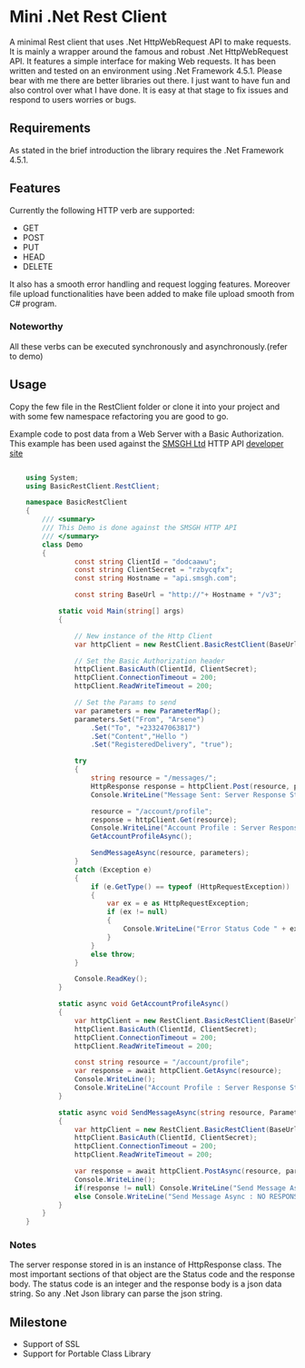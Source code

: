﻿
Mini .Net Rest Client
=======================
    
A minimal Rest client that uses .Net HttpWebRequest API to make requests. 
It is mainly a wrapper around the famous and robust .Net HttpWebRequest API.
It features a simple interface for making Web requests. 
It has been written and tested on an environment using .Net Framework 4.5.1. 
Please bear with me there are better libraries out there. I just want to have fun and also control over what I have done. 
It is easy at that stage to fix issues and respond to users worries or bugs.

## Requirements
As stated in the brief introduction the library requires the .Net Framework 4.5.1.

## Features
Currently the following HTTP verb are supported:

* GET
* POST
* PUT
* HEAD
* DELETE

It also has a smooth error handling and request logging features. 
Moreover file upload functionalities have been added to make file upload smooth from C# program.

### Noteworthy
All these verbs can be executed synchronously and asynchronously.(refer to demo)

## Usage
Copy the few file in the RestClient folder or clone it into your project and with some few namespace refactoring you are good to go.

Example code to post data from a Web Server with a Basic Authorization. This example has been used against the [SMSGH Ltd](http://www.smsgh.com/) HTTP API [developer site](http://developers.smsgh.com/)

```c#

    using System;
    using BasicRestClient.RestClient;

    namespace BasicRestClient
    {
        /// <summary>
        /// This Demo is done against the SMSGH HTTP API
        /// </summary>
        class Demo
        {
                const string ClientId = "dodcaawu";
                const string ClientSecret = "rzbycqfx";
                const string Hostname = "api.smsgh.com";

                const string BaseUrl = "http://"+ Hostname + "/v3";

            static void Main(string[] args)
            {

                // New instance of the Http Client
                var httpClient = new RestClient.BasicRestClient(BaseUrl);

                // Set the Basic Authorization header
                httpClient.BasicAuth(ClientId, ClientSecret);
                httpClient.ConnectionTimeout = 200;
                httpClient.ReadWriteTimeout = 200;

                // Set the Params to send
                var parameters = new ParameterMap();
                parameters.Set("From", "Arsene")
                    .Set("To", "+233247063817")
                    .Set("Content","Hello ")
                    .Set("RegisteredDelivery", "true");

                try
                {
                    string resource = "/messages/";
                    HttpResponse response = httpClient.Post(resource, parameters);
                    Console.WriteLine("Message Sent: Server Response Status " + response.Status);

                    resource = "/account/profile";
                    response = httpClient.Get(resource);
                    Console.WriteLine("Account Profile : Server Response Status " + response.Status);
                    GetAccountProfileAsync();

                    SendMessageAsync(resource, parameters);
                }
                catch (Exception e)
                {
                    if (e.GetType() == typeof (HttpRequestException))
                    {
                        var ex = e as HttpRequestException;
                        if (ex != null)
                        {
                            Console.WriteLine("Error Status Code " + ex.HttpResponse.Status);
                        }
                    }
                    else throw;
                }

                Console.ReadKey();
            }

            static async void GetAccountProfileAsync()
            {
                var httpClient = new RestClient.BasicRestClient(BaseUrl);
                httpClient.BasicAuth(ClientId, ClientSecret);
                httpClient.ConnectionTimeout = 200;
                httpClient.ReadWriteTimeout = 200;

                const string resource = "/account/profile";
                var response = await httpClient.GetAsync(resource);
                Console.WriteLine();
                Console.WriteLine("Account Profile : Server Response Status " + response.Status);
            }

            static async void SendMessageAsync(string resource, ParameterMap parameters)
            {
                var httpClient = new RestClient.BasicRestClient(BaseUrl);
                httpClient.BasicAuth(ClientId, ClientSecret);
                httpClient.ConnectionTimeout = 200;
                httpClient.ReadWriteTimeout = 200;

                var response = await httpClient.PostAsync(resource, parameters);
                Console.WriteLine();
                if(response != null) Console.WriteLine("Send Message Async : Server Response Status " + response.Status);  
                else Console.WriteLine("Send Message Async : NO RESPONSE" );
            }
        }
    }

```

### Notes

The server response stored in is an instance of HttpResponse class. The most important sections of that object
are the Status code and the response body. 
The status code is an integer and the response body is a json data string. So any .Net Json library can parse the json string.

## Milestone

* Support of SSL
* Support for Portable Class Library

